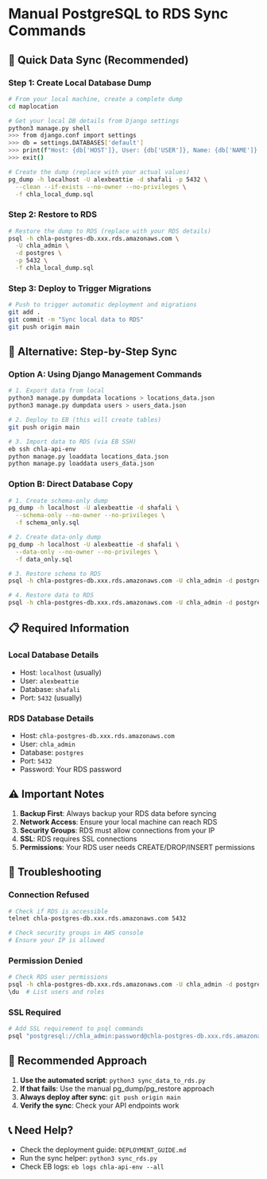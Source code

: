 # Manual PostgreSQL to RDS Sync Commands

## 🚀 **Quick Data Sync (Recommended)**

### **Step 1: Create Local Database Dump**
```bash
# From your local machine, create a complete dump
cd maplocation

# Get your local DB details from Django settings
python3 manage.py shell
>>> from django.conf import settings
>>> db = settings.DATABASES['default']
>>> print(f"Host: {db['HOST']}, User: {db['USER']}, Name: {db['NAME']}, Port: {db['PORT']}")
>>> exit()

# Create the dump (replace with your actual values)
pg_dump -h localhost -U alexbeattie -d shafali -p 5432 \
  --clean --if-exists --no-owner --no-privileges \
  -f chla_local_dump.sql
```

### **Step 2: Restore to RDS**
```bash
# Restore the dump to RDS (replace with your RDS details)
psql -h chla-postgres-db.xxx.rds.amazonaws.com \
  -U chla_admin \
  -d postgres \
  -p 5432 \
  -f chla_local_dump.sql
```

### **Step 3: Deploy to Trigger Migrations**
```bash
# Push to trigger automatic deployment and migrations
git add .
git commit -m "Sync local data to RDS"
git push origin main
```

## 🔧 **Alternative: Step-by-Step Sync**

### **Option A: Using Django Management Commands**
```bash
# 1. Export data from local
python3 manage.py dumpdata locations > locations_data.json
python3 manage.py dumpdata users > users_data.json

# 2. Deploy to EB (this will create tables)
git push origin main

# 3. Import data to RDS (via EB SSH)
eb ssh chla-api-env
python manage.py loaddata locations_data.json
python manage.py loaddata users_data.json
```

### **Option B: Direct Database Copy**
```bash
# 1. Create schema-only dump
pg_dump -h localhost -U alexbeattie -d shafali \
  --schema-only --no-owner --no-privileges \
  -f schema_only.sql

# 2. Create data-only dump
pg_dump -h localhost -U alexbeattie -d shafali \
  --data-only --no-owner --no-privileges \
  -f data_only.sql

# 3. Restore schema to RDS
psql -h chla-postgres-db.xxx.rds.amazonaws.com -U chla_admin -d postgres -f schema_only.sql

# 4. Restore data to RDS
psql -h chla-postgres-db.xxx.rds.amazonaws.com -U chla_admin -d postgres -f data_only.sql
```

## 📋 **Required Information**

### **Local Database Details**
- Host: `localhost` (usually)
- User: `alexbeattie`
- Database: `shafali`
- Port: `5432` (usually)

### **RDS Database Details**
- Host: `chla-postgres-db.xxx.rds.amazonaws.com`
- User: `chla_admin`
- Database: `postgres`
- Port: `5432`
- Password: Your RDS password

## ⚠️ **Important Notes**

1. **Backup First**: Always backup your RDS data before syncing
2. **Network Access**: Ensure your local machine can reach RDS
3. **Security Groups**: RDS must allow connections from your IP
4. **SSL**: RDS requires SSL connections
5. **Permissions**: Your RDS user needs CREATE/DROP/INSERT permissions

## 🚨 **Troubleshooting**

### **Connection Refused**
```bash
# Check if RDS is accessible
telnet chla-postgres-db.xxx.rds.amazonaws.com 5432

# Check security groups in AWS console
# Ensure your IP is allowed
```

### **Permission Denied**
```bash
# Check RDS user permissions
psql -h chla-postgres-db.xxx.rds.amazonaws.com -U chla_admin -d postgres
\du  # List users and roles
```

### **SSL Required**
```bash
# Add SSL requirement to psql commands
psql "postgresql://chla_admin:password@chla-postgres-db.xxx.rds.amazonaws.com:5432/postgres?sslmode=require"
```

## 🎯 **Recommended Approach**

1. **Use the automated script**: `python3 sync_data_to_rds.py`
2. **If that fails**: Use the manual pg_dump/pg_restore approach
3. **Always deploy after sync**: `git push origin main`
4. **Verify the sync**: Check your API endpoints work

## 📞 **Need Help?**

- Check the deployment guide: `DEPLOYMENT_GUIDE.md`
- Run the sync helper: `python3 sync_rds.py`
- Check EB logs: `eb logs chla-api-env --all`
